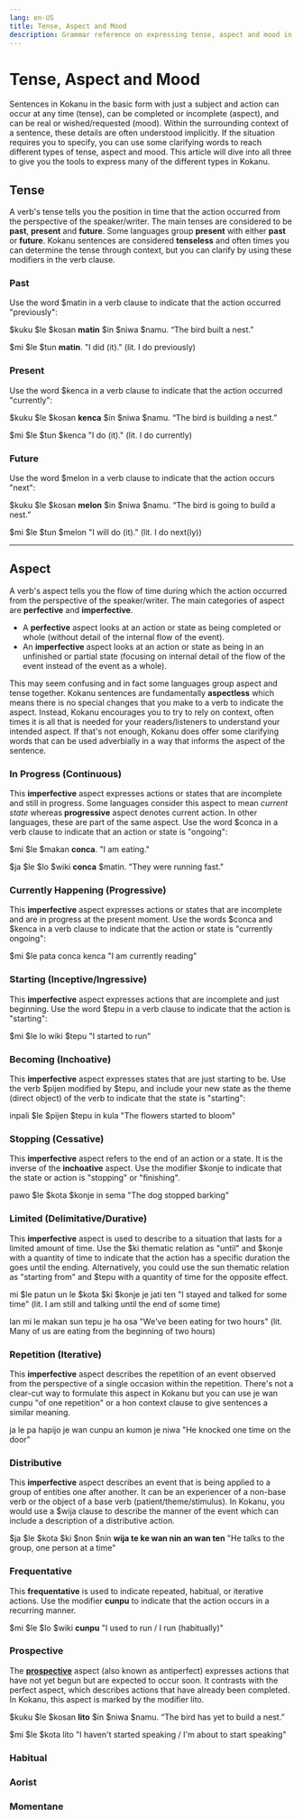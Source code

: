 ```yaml
---
lang: en-US
title: Tense, Aspect and Mood
description: Grammar reference on expressing tense, aspect and mood in Kokanu
---
```

# Tense, Aspect and Mood

Sentences in Kokanu in the basic form with just a subject and action can occur at any time (tense), can be completed or incomplete (aspect), and can be real or wished/requested (mood). Within the surrounding context of a sentence, these details are often understood implicitly. If the situation requires you to specify, you can use some clarifying words to reach different types of tense, aspect and mood. This article will dive into all three to give you the tools to express many of the different types in Kokanu.

Tense
-----

A verb's tense tells you the position in time that the action occurred from the perspective of the speaker/writer. The main tenses are considered to be **past**, **present** and **future**. Some languages group **present** with either **past** or **future**. Kokanu sentences are considered **tenseless** and often times you can determine the tense through context, but you can clarify by using these modifiers in the verb clause.

### Past

Use the word $matin in a verb clause to indicate that the action occurred "previously":

$kuku $le $kosan **matin** $in $niwa $namu. “The bird built a nest.”

$mi $le $tun **matin**. "I did (it)." (lit. I do previously)

### Present

Use the word $kenca in a verb clause to indicate that the action occurred "currently":

$kuku $le $kosan **kenca** $in $niwa $namu. “The bird is building a nest.”

$mi $le $tun $kenca "I do (it)." (lit. I do currently)

### Future

Use the word $melon in a verb clause to indicate that the action occurs "next":

$kuku $le $kosan **melon** $in $niwa $namu. “The bird is going to build a nest.”

$mi $le $tun $melon "I will do (it)." (lit. I do next(ly))

* * *

Aspect
------

A verb's aspect tells you the flow of time during which the action occurred from the perspective of the speaker/writer. The main categories of aspect are **perfective** and **imperfective**. 
- A **perfective** aspect looks at an action or state as being completed or whole (without detail of the internal flow of the event).
- An **imperfective** aspect looks at an action or state as being in an unfinished or partial state (focusing on internal detail of the flow of the event instead of the event as a whole).

This may seem confusing and in fact some languages group aspect and tense together. Kokanu sentences are fundamentally **aspectless** which means there is no special changes that you make to a verb to indicate the aspect. Instead, Kokanu encourages you to try to rely on context, often times it is all that is needed for your readers/listeners to understand your intended aspect. If that's not enough, Kokanu does offer some clarifying words that can be used adverbially in a way that informs the aspect of the sentence.

### In Progress (Continuous)

This **imperfective** aspect expresses actions or states that are incomplete and still in progress. Some languages consider this aspect to mean _current state_ whereas **progressive** aspect denotes current action. In other languages, these are part of the same aspect. Use the word $conca in a verb clause to indicate that an action or state is "ongoing":

$mi $le $makan **conca**. "I am eating."

$ja $le $lo $wiki **conca** $matin. "They were running fast."

### Currently Happening (Progressive)

This **imperfective** aspect expresses actions or states that are incomplete and are in progress at the present moment. Use the words $conca and $kenca in a verb clause to indicate that the action or state is "currently ongoing":

$mi $le pata conca kenca "I am currently reading"

### Starting (Inceptive/Ingressive)

This **imperfective** aspect expresses actions that are incomplete and just beginning. Use the word $tepu in a verb clause to indicate that the action is "starting":

$mi $le lo wiki $tepu "I started to run"

### Becoming (Inchoative)

This **imperfective** aspect expresses states that are just starting to be. Use the verb $pijen modified by $tepu, and include your new state as the theme (direct object) of the verb to indicate that the state is "starting":

inpali $le $pijen $tepu in kula "The flowers started to bloom"

### Stopping (Cessative)

This **imperfective** aspect refers to the end of an action or a state. It is the inverse of the **inchoative** aspect. Use the modifier $konje to indicate that the state or action is "stopping" or "finishing".

pawo $le $kota $konje in sema "The dog stopped barking"

### Limited (Delimitative/Durative)

This **imperfective** aspect is used to describe to a situation that lasts for a limited amount of time. Use the $ki thematic relation as "until" and $konje with a quantity of time to indicate that the action has a specific duration the goes until the ending. Alternatively, you could use the sun thematic relation as "starting from" and $tepu with a quantity of time for the opposite effect.

mi $le patun un le $kota $ki $konje je jati ten "I stayed and talked for some time" (lit. I am still and talking until the end of some time)

lan mi le makan sun tepu je ha osa "We've been eating for two hours" (lit. Many of us are eating from the beginning of two hours)

### Repetition (Iterative)

This **imperfective** aspect describes the repetition of an event observed from the perspective of a single occasion within the repetition. There's not a clear-cut way to formulate this aspect in Kokanu but you can use je wan cunpu "of one repetition" or a hon context clause to give sentences a similar meaning.

ja le pa hapijo je wan cunpu an kumon je niwa "He knocked one time on the door"

### Distributive

This **imperfective** aspect describes an event that is being applied to a group of entities one after another. It can be an experiencer of a non-base verb or the object of a base verb (patient/theme/stimulus). In Kokanu, you would use a $wija clause to describe the manner of the event which can include a description of a distributive action.

$ja $le $kota $ki $non $nin **wija te ke wan nin an wan ten** "He talks to the group, one person at a time"

### Frequentative

This **frequentative** is used to indicate repeated, habitual, or iterative actions. Use the modifier **cunpu** to indicate that the action occurs in a recurring manner.

$mi $le $lo $wiki **cunpu** "I used to run / I run (habitually)"

### Prospective

The **[prospective]([url](https://en.wikipedia.org/wiki/Prospective_aspect))** aspect (also known as antiperfect) expresses actions that have not yet begun but are expected to occur soon. It contrasts with the perfect aspect, which describes actions that have already been completed. In Kokanu, this aspect is marked by the modifier lito.

$kuku $le $kosan **lito** $in $niwa $namu. “The bird has yet to build a nest.”

$mi $le $kota lito "I haven't started speaking / I'm about to start speaking"

### Habitual

### Aorist

### Momentane

